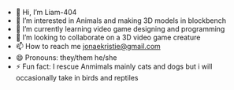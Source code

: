 - 👋 Hi, I’m Liam-404
- 👀 I’m interested in Animals and making 3D models in blockbench
- 🌱 I’m currently learning video game designing and programming
- 💞️ I’m looking to collaborate on a 3D video game creature
- 📫 How to reach me jonaekristie@gmail.com
- 😄 Pronouns: they/them he/she
- ⚡ Fun fact: I rescue Anmimals mainly cats and dogs but i will occasionally take in birds and reptiles
